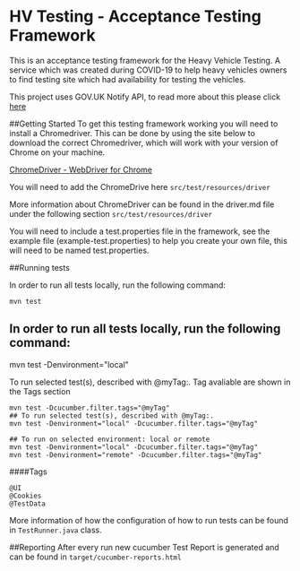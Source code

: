 # HV Testing - Acceptance Testing Framework

This is an acceptance testing framework for the Heavy Vehicle Testing. A service which was created during COVID-19 to help heavy vehicles owners to find testing site which had availability for testing the vehicles.   

This project uses GOV.UK Notify API, to read more about this please click [here](https://www.notifications.service.gov.uk/documentation)

##Getting Started 
To get this testing framework working you will need to install a Chromedriver. This can be done by using the site below to download the correct Chromedriver, which will work with your version of Chrome on your machine. 

[ChromeDriver - WebDriver for Chrome](https://chromedriver.chromium.org/downloads)

You will need to add the ChromeDrive here `src/test/resources/driver` 

More information about ChromeDriver can be found in the driver.md file under the following section `src/test/resources/driver`


You will need to include a test.properties file in the framework, see the example file (example-test.properties) to help you create your own file, this will need to be named test.properties.


##Running tests

In order to run all tests locally, run the following command:

```shell
mvn test
```
## In order to run all tests locally, run the following command:
mvn test -Denvironment="local"

To run selected test(s), described with @myTag:. Tag avaliable are shown in the Tags section
```shell
mvn test -Dcucumber.filter.tags="@myTag"
## To run selected test(s), described with @myTag:.
mvn test -Denvironment="local" -Dcucumber.filter.tags="@myTag"

## To run on selected environment: local or remote
mvn test -Denvironment="local" -Dcucumber.filter.tags="@myTag"
mvn test -Denvironment="remote" -Dcucumber.filter.tags="@myTag"

```

####Tags
```shell
@UI
@Cookies
@TestData
```


More information of how the configuration of how to run tests can be found in `TestRunner.java` class. 

##Reporting
After every run new cucumber Test Report is generated and can be found in `target/cucumber-reports.html`
